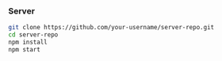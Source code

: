 
### Server
```bash
git clone https://github.com/your-username/server-repo.git
cd server-repo
npm install
npm start

